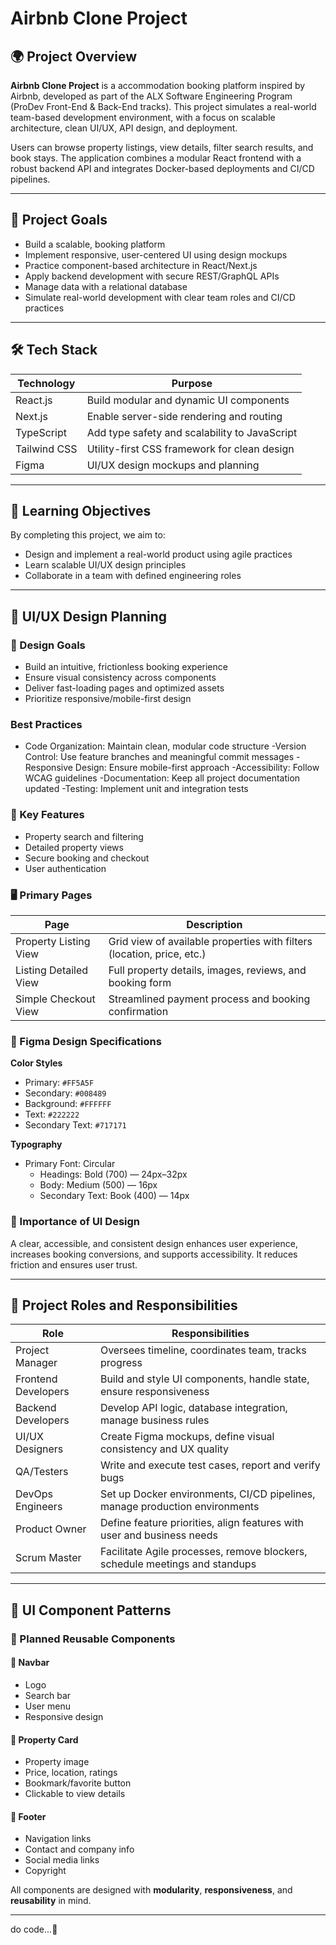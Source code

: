 # Airbnb Clone Project

## 🌍 Project Overview

**Airbnb Clone Project** is a  accommodation booking platform inspired by Airbnb, developed as part of the ALX Software Engineering Program (ProDev Front-End & Back-End tracks). This project simulates a real-world team-based development environment, with a focus on scalable architecture, clean UI/UX, API design, and deployment.

Users can browse property listings, view details, filter search results, and book stays. The application combines a modular React frontend with a robust backend API and integrates Docker-based deployments and CI/CD pipelines.

---

## 🎯 Project Goals

- Build a scalable,  booking platform
- Implement responsive, user-centered UI using design mockups
- Practice component-based architecture in React/Next.js
- Apply backend development with secure REST/GraphQL APIs
- Manage data with a relational database
- Simulate real-world development with clear team roles and CI/CD practices

---

## 🛠 Tech Stack

| Technology      | Purpose                                         |
|-----------------|-------------------------------------------------|
| React.js        | Build modular and dynamic UI components         |
| Next.js         | Enable server-side rendering and routing        |
| TypeScript      | Add type safety and scalability to JavaScript   |
| Tailwind CSS    | Utility-first CSS framework for clean design    |
| Figma           | UI/UX design mockups and planning               |

---

## 🧠 Learning Objectives

By completing this project, we aim to:

- Design and implement a real-world product using agile practices
- Learn scalable UI/UX design principles
- Collaborate in a team with defined engineering roles

---

## 🎨 UI/UX Design Planning

### 🔧 Design Goals

- Build an intuitive, frictionless booking experience
- Ensure visual consistency across components
- Deliver fast-loading pages and optimized assets
- Prioritize responsive/mobile-first design

  
 ### Best Practices
 
- Code Organization: Maintain clean, modular code structure
-Version Control: Use feature branches and meaningful commit messages
-Responsive Design: Ensure mobile-first approach
-Accessibility: Follow WCAG guidelines
-Documentation: Keep all project documentation updated
-Testing: Implement unit and integration tests

### 🧩 Key Features

- Property search and filtering
- Detailed property views
- Secure booking and checkout
- User authentication 

### 🖥 Primary Pages

| Page                 | Description                                                           |
|----------------------|-----------------------------------------------------------------------|
| Property Listing View | Grid view of available properties with filters (location, price, etc.) |
| Listing Detailed View | Full property details, images, reviews, and booking form              |
| Simple Checkout View  | Streamlined payment process and booking confirmation                  |

### 🌈 Figma Design Specifications

**Color Styles**

- Primary: `#FF5A5F`
- Secondary: `#008489`
- Background: `#FFFFFF`
- Text: `#222222`
- Secondary Text: `#717171`

**Typography**

- Primary Font: Circular
  - Headings: Bold (700) — 24px–32px
  - Body: Medium (500) — 16px
  - Secondary Text: Book (400) — 14px

### 📌 Importance of UI Design

A clear, accessible, and consistent design enhances user experience, increases booking conversions, and supports accessibility. It reduces friction and ensures user trust.

---

## 👥 Project Roles and Responsibilities

| Role              | Responsibilities                                                                 |
|-------------------|-----------------------------------------------------------------------------------|
| Project Manager    | Oversees timeline, coordinates team, tracks progress                             |
| Frontend Developers| Build and style UI components, handle state, ensure responsiveness               |
| Backend Developers | Develop API logic, database integration, manage business rules                   |
| UI/UX Designers    | Create Figma mockups, define visual consistency and UX quality                   |
| QA/Testers         | Write and execute test cases, report and verify bugs                             |
| DevOps Engineers   | Set up Docker environments, CI/CD pipelines, manage production environments      |
| Product Owner      | Define feature priorities, align features with user and business needs           |
| Scrum Master       | Facilitate Agile processes, remove blockers, schedule meetings and standups      |

---

## 🧱 UI Component Patterns

### 📌 Planned Reusable Components

#### 🔹 Navbar

- Logo
- Search bar
- User menu
- Responsive design

#### 🔹 Property Card

- Property image
- Price, location, ratings
- Bookmark/favorite button
- Clickable to view details

#### 🔹 Footer

- Navigation links
- Contact and company info
- Social media links
- Copyright

All components are designed with **modularity**, **responsiveness**, and **reusability** in mind.

---


do code...🦧



